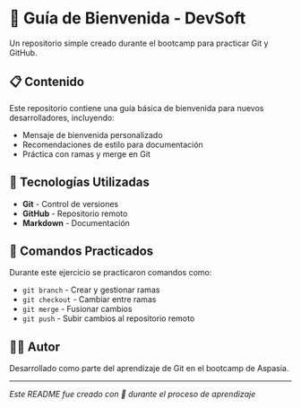 # 🎉 Guía de Bienvenida - DevSoft

Un repositorio simple creado durante el bootcamp para practicar Git y GitHub.

## 📋 Contenido

Este repositorio contiene una guía básica de bienvenida para nuevos desarrolladores, incluyendo:

- Mensaje de bienvenida personalizado
- Recomendaciones de estilo para documentación
- Práctica con ramas y merge en Git

## 🚀 Tecnologías Utilizadas

- **Git** - Control de versiones
- **GitHub** - Repositorio remoto
- **Markdown** - Documentación

## 🌟 Comandos Practicados

Durante este ejercicio se practicaron comandos como:
- `git branch` - Crear y gestionar ramas
- `git checkout` - Cambiar entre ramas
- `git merge` - Fusionar cambios
- `git push` - Subir cambios al repositorio remoto

## 👨‍💻 Autor

Desarrollado como parte del aprendizaje de Git en el bootcamp de Aspasia.

---
*Este README fue creado con 💙 durante el proceso de aprendizaje*
